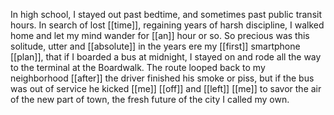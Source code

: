 In high school, I stayed out past bedtime, and sometimes past public transit hours. In search of lost [[time]], regaining years of harsh discipline, I walked home and let my mind wander for [[an]] hour or so. So precious was this solitude, utter and [[absolute]] in the years ere my [[first]] smartphone [[plan]], that if I boarded a bus at midnight, I stayed on and rode all the way to the terminal at the Boardwalk. The route looped back to my neighborhood [[after]] the driver finished his smoke or piss, but if the bus was out of service he kicked [[me]] [[off]] and [[left]] [[me]] to savor the air of the new part of town, the fresh future of the city I called my own.  